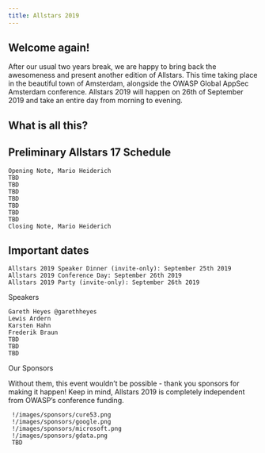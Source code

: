 ```yaml
---
title: Allstars 2019 
---
```


## Welcome again!

After our usual two years break, we are happy to bring back the awesomeness and present another edition of Allstars. This time taking place in the beautiful town of Amsterdam, alongside the OWASP Global AppSec Amsterdam conference. Allstars 2019 will happen on 26th of September 2019 and take an entire day from morning to evening.

## What is all this?

## Preliminary Allstars 17 Schedule

    Opening Note, Mario Heiderich
    TBD
    TBD
    TBD
    TBD
    TBD
    TBD
    TBD
    Closing Note, Mario Heiderich

## Important dates

    Allstars 2019 Speaker Dinner (invite-only): September 25th 2019
    Allstars 2019 Conference Day: September 26th 2019
    Allstars 2019 Party (invite-only): September 26th 2019

Speakers

    Gareth Heyes @garethheyes
    Lewis Ardern
    Karsten Hahn
    Frederik Braun
    TBD
    TBD
    TBD

Our Sponsors

Without them, this event wouldn’t be possible - thank you sponsors for making it happen! Keep in mind, Allstars 2019 is completely independent from OWASP’s conference funding.

     !/images/sponsors/cure53.png
     !/images/sponsors/google.png
     !/images/sponsors/microsoft.png
     !/images/sponsors/gdata.png
     TBD
